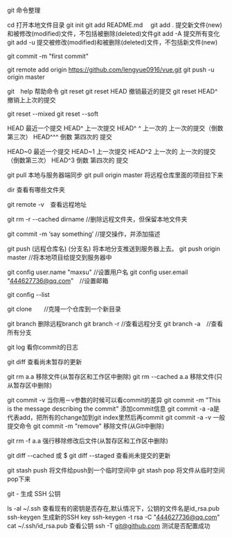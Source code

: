 git 命令整理

cd 打开本地文件目录
git init
git add README.md　 
git add . 提交新文件(new)和被修改(modified)文件，不包括被删除(deleted)文件git add -A  提交所有变化
git add -u  提交被修改(modified)和被删除(deleted)文件，不包括新文件(new)

git commit -m "first commit"

git remote add origin https://github.com/lengyue0916/vue.git
git push -u origin master

git　help 帮助命令
git reset
git reset HEAD 撤销最近的提交
git reset HEAD^　撤销上上次的提交

git reset --mixed
git reset --soft

HEAD 最近一个提交
HEAD^ 上一次提交
HEAD^ ^ 上一次的 上一次的提交（倒数第三次）
HEAD^^^ 倒数 第四次的 提交

HEAD~0 最近一个提交
HEAD~1 上一次提交
HEAD^2 上一次的 上一次的提交（倒数第三次）
HEAD^3 倒数 第四次的 提交

git pull 本地与服务器端同步
git pull origin master 将远程仓库里面的项目拉下来

dir  查看有哪些文件夹


git remote -v　查看远程地址

git rm -r --cached dirname //删除远程文件夹，但保留本地文件夹 

git commit -m ‘say something’ //提交操作，并添加描述 

git push  (远程仓库名) (分支名) 将本地分支推送到服务器上去。
git push origin master //将本地项目给提交到服务器中


git config  user.name "maxsu" //设置用户名
git config user.email "444627736@qq.com"　//设置邮箱

git config --list  

git clone　　//克隆一个仓库到一个新目录

git branch 删除远程branch
git branch -r //查看远程分支
git branch -a　//查看所有分支


git log 看你commit的日志

git diff 查看尚未暂存的更新

git rm a.a 移除文件(从暂存区和工作区中删除)
git rm --cached a.a 移除文件(只从暂存区中删除)

git commit -v 当你用－v参数的时候可以看commit的差异
git commit -m "This is the message describing the commit" 添加commit信息
git commit -a -a是代表add，把所有的change加到git index里然后再commit
git commit -a -v 一般提交命令
git commit -m "remove" 移除文件(从Git中删除)

git rm -f a.a 强行移除修改后文件(从暂存区和工作区中删除)

git diff --cached 或 $ git diff --staged 查看尚未提交的更新

git stash push 将文件给push到一个临时空间中
git stash pop 将文件从临时空间pop下来

git - 生成 SSH 公钥

ls -al ~/.ssh  查看现有的密钥是否存在,默认情况下，公钥的文件名是id_rsa.pub
ssh-keygen 生成新的SSH key
ssh-keygen  -t   rsa   -C  "444627736@qq.com" 
cat ~/.ssh/id_rsa.pub  查看公钥
ssh -T git@github.com  测试是否配置成功